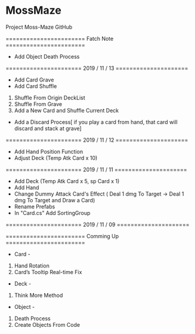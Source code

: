 # MossMaze
Project Moss-Maze GitHub

======================= Fatch Note =======================

- Add Object Death Process

====================== 2019 / 11 / 13 =====================

- Add Card Grave
- Add Card Shuffle
1. Shuffle From Origin DeckList
2. Shuffle From Grave
3. Add a New Card and Shuffle Current Deck
- Add a Discard Process[ if you play a card from hand, that card will discard and stack at grave] 

====================== 2019 / 11 / 12 =====================

- Add Hand Position Function
- Adjust Deck (Temp Atk Card x 10)

====================== 2019 / 11 / 11 =====================

- Add Deck (Temp Atk Card x 5, sp Card x 1)
- Add Hand 
- Change Dummy Attack Card's Effect
( Deal 1 dmg To Target -> Deal 1 dmg To Target and Draw a Card)
- Rename Prefabs
- In "Card.cs" Add SortingGroup

====================== 2019 / 11 / 09 =====================


======================= Comming Up =======================

- Card -
1. Hand Rotation
2. Card’s Tooltip Real-time Fix
- Deck -
1. Think More Method
- Object -
1. Death Process
2. Create Objects From Code

